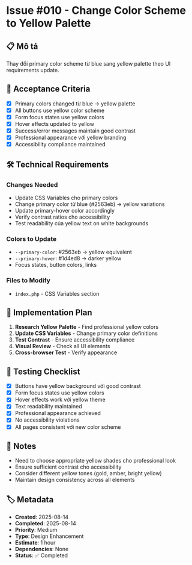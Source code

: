 # Issue #010 - Change Color Scheme to Yellow Palette

## 📋 Mô tả
Thay đổi primary color scheme từ blue sang yellow palette theo UI requirements update.

## 🎯 Acceptance Criteria
- [x] Primary colors changed từ blue → yellow palette
- [x] All buttons use yellow color scheme
- [x] Form focus states use yellow colors
- [x] Hover effects updated to yellow
- [x] Success/error messages maintain good contrast
- [x] Professional appearance với yellow branding
- [x] Accessibility compliance maintained

## 🛠 Technical Requirements
### Changes Needed
- Update CSS Variables cho primary colors
- Change primary color từ blue (#2563eb) → yellow variations
- Update primary-hover color accordingly
- Verify contrast ratios cho accessibility
- Test readability của yellow text on white backgrounds

### Colors to Update
- `--primary-color`: #2563eb → yellow equivalent
- `--primary-hover`: #1d4ed8 → darker yellow
- Focus states, button colors, links

### Files to Modify
- `index.php` - CSS Variables section

## 🔧 Implementation Plan
1. **Research Yellow Palette** - Find professional yellow colors
2. **Update CSS Variables** - Change primary color definitions
3. **Test Contrast** - Ensure accessibility compliance
4. **Visual Review** - Check all UI elements
5. **Cross-browser Test** - Verify appearance

## 🧪 Testing Checklist
- [x] Buttons have yellow background với good contrast
- [x] Form focus states use yellow colors
- [x] Hover effects work với yellow theme
- [x] Text readability maintained
- [x] Professional appearance achieved
- [x] No accessibility violations
- [x] All pages consistent với new color scheme

## 📝 Notes
- Need to choose appropriate yellow shades cho professional look
- Ensure sufficient contrast cho accessibility
- Consider different yellow tones (gold, amber, bright yellow)
- Maintain design consistency across all elements

## 🏷 Metadata
- **Created**: 2025-08-14
- **Completed**: 2025-08-14
- **Priority**: Medium
- **Type**: Design Enhancement
- **Estimate**: 1 hour
- **Dependencies**: None
- **Status**: ✅ Completed
